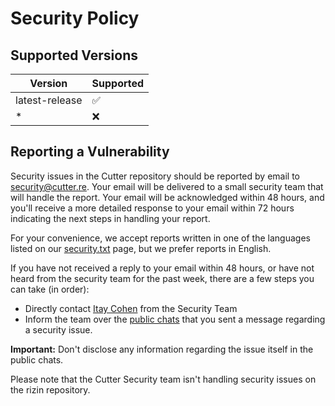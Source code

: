 # Security Policy

## Supported Versions

| Version          | Supported          |
| ---------------- | ------------------ |
| latest-release   | :white_check_mark: |
| *                | :x:                |

## Reporting a Vulnerability

Security issues in the Cutter repository should be reported by email to security@cutter.re. Your email will be delivered to a small security team that will handle the report. Your email will be acknowledged within 48 hours, and you'll receive a more detailed response to your email within 72 hours indicating the next steps in handling your report.

For your convenience, we accept reports written in one of the languages listed on our [security.txt](https://cutter.re/.well-known/security.txt) page, but we prefer reports in English.

If you have not received a reply to your email within 48 hours, or have not heard from the security team for the past week, there are a few steps you can take (in order):

- Directly contact [Itay Cohen](https://www.megabeets.net/about.html#contact) from the Security Team
- Inform the team over the [public chats](https://cutter.re/#community) that you sent a message regarding a security issue.

**Important:** Don't disclose any information regarding the issue itself in the public chats.

Please note that the Cutter Security team isn't handling security issues on the rizin repository.
